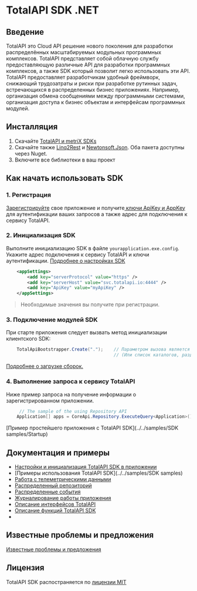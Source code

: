 TotalAPI SDK .NET
====================
Введение
----------------------------------------
TotalAPI это Cloud API  решение нового поколения для разработки распределённых масштабируемых модульных программных комплексов. TotalAPI представляет собой облачную службу предоставляющую различные API для разработки программных комплексов, а также SDK  который позволит легко использовать эти API.
TotalAPI предоставляет разработчикам удобный фреймворк, снижающий трудозатраты и риски при разработке рутинных задач, встречающихся в распределенных бизнес приложениях.  Например, организация обмена сообщениями между программными системами, организация доступа к бизнес объектам и интерфейсам программных модулей.   

Инсталляция
-------------------------------------------
1.  Скачайте [TotalAPI и metriX SDKs](../../dist/net45/) 
2.  Скачайте также [Linq2Rest](https://www.nuget.org/packages/Linq2Rest/) и [Newtonsoft.Json](https://www.nuget.org/packages/newtonsoft.json/). Оба пакета доступны через Nuget.
3.  Включите все библиотеки в ваш проект

Как начать использовать SDK
---------------------------------------------
### 1. Регистрация
[Зарегистрируйте](http://welcome.totalapi.io) свое приложение и получите[ ключи ApiKey и AppKey](wiki/auth) для аутентификации ваших запросов а также адрес для подключения к сервису TotalAPI. 

### 2. Инициализация SDK
Выполните инициализацию SDK в файле `yourapplication.exe.config`.  Укажите адрес подключения к сервису TotalAPI и ключи аутентификации. [Подробнее о настройках SDK](sdksettings.md)
```xml
    <appSettings>
    	<add key="serverProtocol" value="https" />
    	<add key="serverHost" value="svc.totalapi.io:4444" />
        <add key="ApiKey" value="myApiKey" />
    </appSettings>
```
> Необходимые значения вы получите при регистрации.

### 3. Подключение модулей SDK  
При старте приложения следует вызвать метод инициализации клиентского SDK:
```C#    
    TotalApiBootstrapper.Create(".");    // Параметром вызова является каталог, в котором находятся файлы SDK. 
                                         // (Или список каталогов, разделённых точкой с запятой).
```
[Подробнее о загрузке сборок.](sdkload.md)

### 4. Выполнение запроса к сервису TotalAPI
Ниже пример запроса на получение информации о зарегистрированном приложении.
```C#
	 // The sample of the using Repository API
  	Application[] apps = CoreApi.Repository.ExecuteQuery<Application>();

```
[Пример простейшего приложения с TotalAPI SDK](../../samples/SDK samples/Startup)

Документация и примеры
-------------------------------------------
* [Настройки и инициализация TotalAPI SDK в приложении](sdksettings.md)
* [Примеры использования TotalAPI SDK](../../samples/SDK samples)
 * [Работа с телеметрическими данными](sdksamplestele.md)
 * [Распределенный репозиторий](sdksamplesrepo.md)
 * [Распределенные события](sdksamplesevent.md)
 * [Журналирование работы приложения](sdksampleslog.md)
* [Описание интерфейсов TotalAPI]()
* [Описание функций TotalAPI SDK]()
* []()

Известные проблемы и предложения
--------------------------------------------------------------
[Известные проблемы и предложения](https://github.com/TotalApi/SDK-dNet/issues)

Лицензия
------------------------------------------------------------
TotalAPI SDK распостраняется по [лицензии MIT](../../ЛИЦЕНЗИЯ.txt)
 

